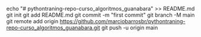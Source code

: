 echo "# pythontraning-repo-curso_algoritmos_guanabara" >> README.md
git init
git add README.md
git commit -m "first commit"
git branch -M main
git remote add origin https://github.com/marciobarrosbr/pythontraning-repo-curso_algoritmos_guanabara.git
git push -u origin main
